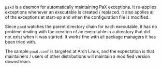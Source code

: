 `paxd` is a daemon for automatically maintaining PaX exceptions. It re-applies
exceptions whenever an executable is created / replaced. It also applies all of
the exceptions at start-up and when the configuration file is modified.

Since `paxd` watches the parent directory chain for each executable, it has no
problem dealing with the creation of an executable in a directory that did not
exist when it was started. It works fine with all package managers it has been
tried with.

The sample `paxd.conf` is targeted at Arch Linux, and the expectation is that
maintainers / users of other distributions will maintain a modified version
downstream.
